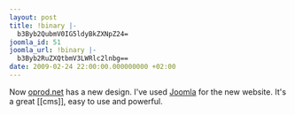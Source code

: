 ```yaml
---
layout: post
title: !binary |-
  b3Byb2QubmV0IG5ldyBkZXNpZ24=
joomla_id: 51
joomla_url: !binary |-
  b3Byb2RuZXQtbmV3LWRlc2lnbg==
date: 2009-02-24 22:00:00.000000000 +02:00
---
```

<p>Now <a href="http://oprod.net/">oprod.net</a> has a new design. I've used <a href="http://joomla.org/">Joomla</a> for the new website. It's a great [[cms]], easy to use and powerful.</p>
